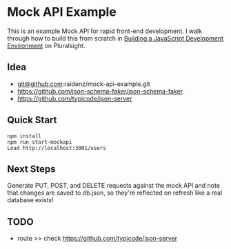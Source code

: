 # Mock API Example
This is an example Mock API for rapid front-end development. I walk through how to build this from scratch in [Building a JavaScript Development Environment](http://app.pluralsight.com/author/cory-house) on Pluralsight.

## Idea
- git@github.com:raidenz/mock-api-example.git
- https://github.com/json-schema-faker/json-schema-faker
- https://github.com/typicode/json-server

## Quick Start
```
npm install
npm run start-mockapi
Load http://localhost:3001/users
```

## Next Steps
Generate PUT, POST, and DELETE requests against the mock API and note that changes are saved to db.json, so they're reflected on refresh like a real database exists!

## TODO
- route >> check https://github.com/typicode/json-server